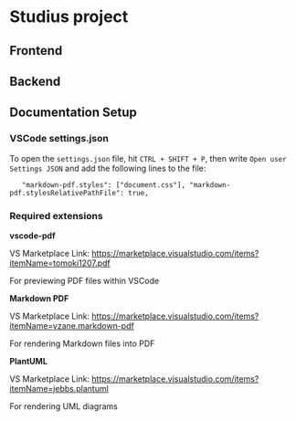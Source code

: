 # Studius project

## Frontend

## Backend

## Documentation Setup

### VSCode settings.json

To open the `settings.json` file, hit `CTRL + SHIFT + P`, then write `Open user Settings JSON` and add the following lines to the file:

`	"markdown-pdf.styles": ["document.css"],
	"markdown-pdf.stylesRelativePathFile": true,`

### Required extensions

**vscode-pdf**

VS Marketplace Link: https://marketplace.visualstudio.com/items?itemName=tomoki1207.pdf

For previewing PDF files within VSCode

**Markdown PDF**

VS Marketplace Link: https://marketplace.visualstudio.com/items?itemName=yzane.markdown-pdf

For rendering Markdown files into PDF

**PlantUML**

VS Marketplace Link: https://marketplace.visualstudio.com/items?itemName=jebbs.plantuml

For rendering UML diagrams
